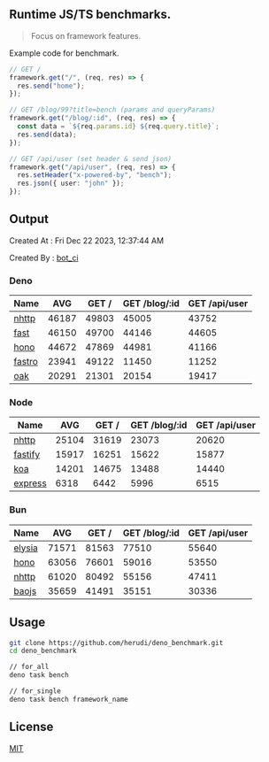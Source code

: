 ## Runtime JS/TS benchmarks.

> Focus on framework features.

Example code for benchmark.
```ts
// GET /
framework.get("/", (req, res) => {
  res.send("home");
});

// GET /blog/99?title=bench (params and queryParams)
framework.get("/blog/:id", (req, res) => {
  const data = `${req.params.id} ${req.query.title}`;
  res.send(data);
});

// GET /api/user (set header & send json)
framework.get("/api/user", (req, res) => {
  res.setHeader("x-powered-by", "bench");
  res.json({ user: "john" });
});
```

## Output
Created At : Fri Dec 22 2023, 12:37:44 AM

Created By : [bot_ci](https://github.com/herudi/deno_benchmarks/commits?author=github-actions%5Bbot%5D)


### Deno
|Name|AVG|GET /|GET /blog/:id|GET /api/user|
|----|----|----|----|----|
|[nhttp](https://github.com/nhttp/nhttp)|46187|49803|45005|43752|
|[fast](https://github.com/danteissaias/fast)|46150|49700|44146|44605|
|[hono](https://github.com/honojs/hono)|44672|47869|44981|41166|
|[fastro](https://github.com/fastrodev/fastro)|23941|49122|11450|11252|
|[oak](https://github.com/oakserver/oak)|20291|21301|20154|19417|
  


### Node
|Name|AVG|GET /|GET /blog/:id|GET /api/user|
|----|----|----|----|----|
|[nhttp](https://github.com/nhttp/nhttp)|25104|31619|23073|20620|
|[fastify](https://github.com/fastify/fastify)|15917|16251|15622|15877|
|[koa](https://github.com/koajs/koa)|14201|14675|13488|14440|
|[express](https://github.com/expressjs/express)|6318|6442|5996|6515|
  


### Bun
|Name|AVG|GET /|GET /blog/:id|GET /api/user|
|----|----|----|----|----|
|[elysia](https://github.com/elysiajs/elysia)|71571|81563|77510|55640|
|[hono](https://github.com/honojs/hono)|63056|76601|59016|53550|
|[nhttp](https://github.com/nhttp/nhttp)|61020|80492|55156|47411|
|[baojs](https://github.com/mattreid1/baojs)|35659|41491|35151|30336|
  



## Usage

```bash
git clone https://github.com/herudi/deno_benchmark.git
cd deno_benchmark

// for_all
deno task bench

// for_single
deno task bench framework_name
```

## License

[MIT](LICENSE)

